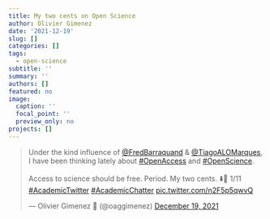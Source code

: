 ```yaml
---
title: My two cents on Open Science
author: Olivier Gimenez
date: '2021-12-19'
slug: []
categories: []
tags:
  - open-science
subtitle: ''
summary: ''
authors: []
featured: no
image:
  caption: ''
  focal_point: ''
  preview_only: no
projects: []
---
```



<blockquote class="twitter-tweet"><p lang="en" dir="ltr">Under the kind influence of <a href="https://twitter.com/FredBarraquand?ref_src=twsrc%5Etfw">@FredBarraquand</a> &amp; <a href="https://twitter.com/TiagoALOMarques?ref_src=twsrc%5Etfw">@TiagoALOMarques</a>, I have been thinking lately about <a href="https://twitter.com/hashtag/OpenAccess?src=hash&amp;ref_src=twsrc%5Etfw">#OpenAccess</a> and <a href="https://twitter.com/hashtag/OpenScience?src=hash&amp;ref_src=twsrc%5Etfw">#OpenScience</a>. <br><br>Access to science should be free. Period. My two cents. ⬇️🧵 1/11 <a href="https://twitter.com/hashtag/AcademicTwitter?src=hash&amp;ref_src=twsrc%5Etfw">#AcademicTwitter</a> <a href="https://twitter.com/hashtag/AcademicChatter?src=hash&amp;ref_src=twsrc%5Etfw">#AcademicChatter</a> <a href="https://t.co/n2F5p5qwvQ">pic.twitter.com/n2F5p5qwvQ</a></p>&mdash; Olivier Gimenez 🖖 (@oaggimenez) <a href="https://twitter.com/oaggimenez/status/1472674965803646976?ref_src=twsrc%5Etfw">December 19, 2021</a></blockquote> <script async src="https://platform.twitter.com/widgets.js" charset="utf-8"></script> 